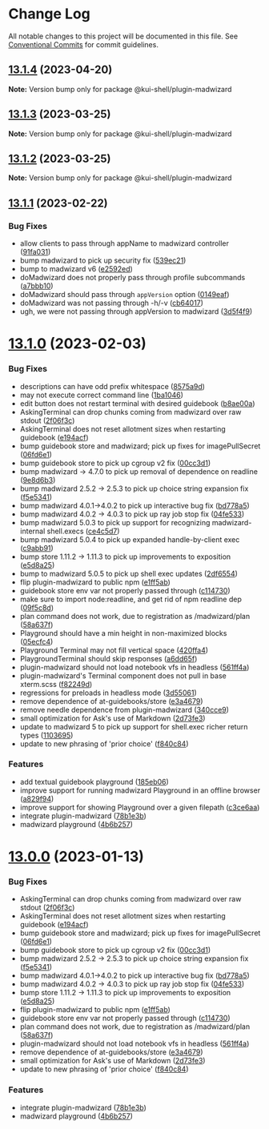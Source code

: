 # Change Log

All notable changes to this project will be documented in this file.
See [Conventional Commits](https://conventionalcommits.org) for commit guidelines.

## [13.1.4](https://github.com/IBM/kui/compare/v13.1.3...v13.1.4) (2023-04-20)

**Note:** Version bump only for package @kui-shell/plugin-madwizard





## [13.1.3](https://github.com/IBM/kui/compare/v13.1.2...v13.1.3) (2023-03-25)

**Note:** Version bump only for package @kui-shell/plugin-madwizard





## [13.1.2](https://github.com/IBM/kui/compare/v13.1.1...v13.1.2) (2023-03-25)

**Note:** Version bump only for package @kui-shell/plugin-madwizard





## [13.1.1](https://github.com/IBM/kui/compare/v13.1.0...v13.1.1) (2023-02-22)


### Bug Fixes

* allow clients to pass through appName to madwizard controller ([91fa031](https://github.com/IBM/kui/commit/91fa031))
* bump madwizard to pick up security fix ([539ec21](https://github.com/IBM/kui/commit/539ec21))
* bump to madwizard v6 ([e2592ed](https://github.com/IBM/kui/commit/e2592ed))
* doMadwizard does not properly pass through profile subcommands ([a7bbb10](https://github.com/IBM/kui/commit/a7bbb10))
* doMadwizard should pass through `appVersion` option ([0149eaf](https://github.com/IBM/kui/commit/0149eaf))
* doMadwizard was not passing through -h/-v ([cb64017](https://github.com/IBM/kui/commit/cb64017))
* ugh, we were not passing through appVersion to madwizard ([3d5f4f9](https://github.com/IBM/kui/commit/3d5f4f9))





# [13.1.0](https://github.com/IBM/kui/compare/v4.5.0...v13.1.0) (2023-02-03)


### Bug Fixes

* <Ask/> descriptions can have odd prefix whitespace ([8575a9d](https://github.com/IBM/kui/commit/8575a9d))
* <Playground/> may not execute correct command line ([1ba1046](https://github.com/IBM/kui/commit/1ba1046))
* <ProfileExplorer/> edit button does not restart terminal with desired guidebook ([b8ae00a](https://github.com/IBM/kui/commit/b8ae00a))
* AskingTerminal can drop chunks coming from madwizard over raw stdout ([2f06f3c](https://github.com/IBM/kui/commit/2f06f3c))
* AskingTerminal does not reset allotment sizes when restarting guidebook ([e194acf](https://github.com/IBM/kui/commit/e194acf))
* bump guidebook store and madwizard; pick up fixes for imagePullSecret ([06fd6e1](https://github.com/IBM/kui/commit/06fd6e1))
* bump guidebook store to pick up cgroup v2 fix ([00cc3d1](https://github.com/IBM/kui/commit/00cc3d1))
* bump madwizard -> 4.7.0 to pick up removal of dependence on readline ([9e8d6b3](https://github.com/IBM/kui/commit/9e8d6b3))
* bump madwizard 2.5.2 -> 2.5.3 to pick up choice string expansion fix ([f5e5341](https://github.com/IBM/kui/commit/f5e5341))
* bump madwizard 4.0.1->4.0.2 to pick up interactive bug fix ([bd778a5](https://github.com/IBM/kui/commit/bd778a5))
* bump madwizard 4.0.2 -> 4.0.3 to pick up ray job stop fix ([04fe533](https://github.com/IBM/kui/commit/04fe533))
* bump madwizard 5.0.3 to pick up support for recognizing madwizard-internal shell.execs ([ce4c5d7](https://github.com/IBM/kui/commit/ce4c5d7))
* bump madwizard 5.0.4 to pick up expanded handle-by-client exec ([c9abb91](https://github.com/IBM/kui/commit/c9abb91))
* bump store 1.11.2 -> 1.11.3 to pick up improvements to exposition ([e5d8a25](https://github.com/IBM/kui/commit/e5d8a25))
* bump to madwizard 5.0.5 to pick up shell exec updates ([2df6554](https://github.com/IBM/kui/commit/2df6554))
* flip plugin-madwizard to public npm ([e1ff5ab](https://github.com/IBM/kui/commit/e1ff5ab))
* guidebook store env var not properly passed through ([c114730](https://github.com/IBM/kui/commit/c114730))
* make sure to import node:readline, and get rid of npm readline dep ([09f5c8d](https://github.com/IBM/kui/commit/09f5c8d))
* plan command does not work, due to registration as /madwizard/plan ([58a637f](https://github.com/IBM/kui/commit/58a637f))
* Playground should have a min height in non-maximized blocks ([05ecfc4](https://github.com/IBM/kui/commit/05ecfc4))
* Playground Terminal may not fill vertical space ([420ffa4](https://github.com/IBM/kui/commit/420ffa4))
* PlaygroundTerminal should skip  responses ([a6dd65f](https://github.com/IBM/kui/commit/a6dd65f))
* plugin-madwizard should not load notebook vfs in headless ([561ff4a](https://github.com/IBM/kui/commit/561ff4a))
* plugin-madwizard's Terminal component does not pull in base xterm.scss ([f82249d](https://github.com/IBM/kui/commit/f82249d))
* regressions for preloads in headless mode ([3d55061](https://github.com/IBM/kui/commit/3d55061))
* remove dependence of at-guidebooks/store ([e3a4679](https://github.com/IBM/kui/commit/e3a4679))
* remove needle dependence from plugin-madwizard ([340cce9](https://github.com/IBM/kui/commit/340cce9))
* small optimization for Ask's use of Markdown ([2d73fe3](https://github.com/IBM/kui/commit/2d73fe3))
* update to madwizard 5 to pick up support for shell.exec richer return types ([1103695](https://github.com/IBM/kui/commit/1103695))
* update to new phrasing of 'prior choice' ([f840c84](https://github.com/IBM/kui/commit/f840c84))


### Features

* add textual guidebook playground ([185eb06](https://github.com/IBM/kui/commit/185eb06))
* improve support for running madwizard Playground in an offline browser ([a829f94](https://github.com/IBM/kui/commit/a829f94))
* improve support for showing Playground over a given filepath ([c3ce6aa](https://github.com/IBM/kui/commit/c3ce6aa))
* integrate plugin-madwizard ([78b1e3b](https://github.com/IBM/kui/commit/78b1e3b))
* madwizard playground ([4b6b257](https://github.com/IBM/kui/commit/4b6b257))





# [13.0.0](https://github.com/IBM/kui/compare/v4.5.0...v13.0.0) (2023-01-13)


### Bug Fixes

* AskingTerminal can drop chunks coming from madwizard over raw stdout ([2f06f3c](https://github.com/IBM/kui/commit/2f06f3c))
* AskingTerminal does not reset allotment sizes when restarting guidebook ([e194acf](https://github.com/IBM/kui/commit/e194acf))
* bump guidebook store and madwizard; pick up fixes for imagePullSecret ([06fd6e1](https://github.com/IBM/kui/commit/06fd6e1))
* bump guidebook store to pick up cgroup v2 fix ([00cc3d1](https://github.com/IBM/kui/commit/00cc3d1))
* bump madwizard 2.5.2 -> 2.5.3 to pick up choice string expansion fix ([f5e5341](https://github.com/IBM/kui/commit/f5e5341))
* bump madwizard 4.0.1->4.0.2 to pick up interactive bug fix ([bd778a5](https://github.com/IBM/kui/commit/bd778a5))
* bump madwizard 4.0.2 -> 4.0.3 to pick up ray job stop fix ([04fe533](https://github.com/IBM/kui/commit/04fe533))
* bump store 1.11.2 -> 1.11.3 to pick up improvements to exposition ([e5d8a25](https://github.com/IBM/kui/commit/e5d8a25))
* flip plugin-madwizard to public npm ([e1ff5ab](https://github.com/IBM/kui/commit/e1ff5ab))
* guidebook store env var not properly passed through ([c114730](https://github.com/IBM/kui/commit/c114730))
* plan command does not work, due to registration as /madwizard/plan ([58a637f](https://github.com/IBM/kui/commit/58a637f))
* plugin-madwizard should not load notebook vfs in headless ([561ff4a](https://github.com/IBM/kui/commit/561ff4a))
* remove dependence of at-guidebooks/store ([e3a4679](https://github.com/IBM/kui/commit/e3a4679))
* small optimization for Ask's use of Markdown ([2d73fe3](https://github.com/IBM/kui/commit/2d73fe3))
* update to new phrasing of 'prior choice' ([f840c84](https://github.com/IBM/kui/commit/f840c84))


### Features

* integrate plugin-madwizard ([78b1e3b](https://github.com/IBM/kui/commit/78b1e3b))
* madwizard playground ([4b6b257](https://github.com/IBM/kui/commit/4b6b257))
